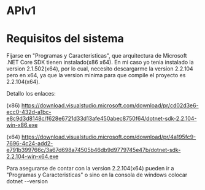 # APIv1
# Requisitos del sistema
Fijarse en "Programas y Caracteristicas", que arquitectura de Microsoft .NET Core SDK tienen instalado(x86 x64). En mi caso yo tenia instalado la version 2.1.502(x64), por lo cual, necesito descargarme la version 2.2.104 pero en x64, ya que la version minima para que compile el proyecto es 2.2.104(x64).

Detallo los enlaces:

(x86) https://download.visualstudio.microsoft.com/download/pr/cd02d3e6-ecc0-432d-a1bc-e8c9d3d8148c/f628e6721d33d13afe450abec8750f64/dotnet-sdk-2.2.104-win-x86.exe

(x64) https://download.visualstudio.microsoft.com/download/pr/4a195fc9-7696-4c24-add2-e791b399766c/3a67d698a74505b46db9d9779745e47b/dotnet-sdk-2.2.104-win-x64.exe

Para asegurarse de contar con la version 2.2.104(x64) pueden ir a "Programas y Caracteristicas" o sino en la consola de windows colocar dotnet --version
